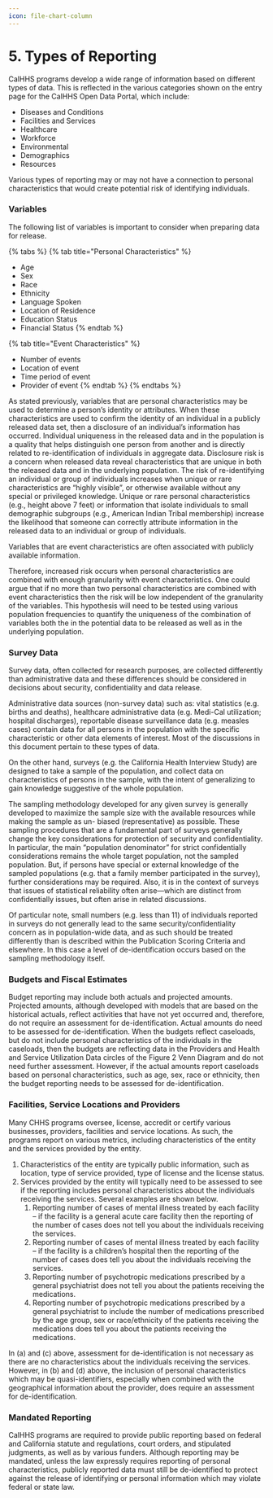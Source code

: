 ```yaml
---
icon: file-chart-column
---
```


# 5. Types of Reporting

CalHHS programs develop a wide range of information based on different types of data. This is reflected in the various categories shown on the entry page for the CalHHS Open Data Portal, which include:

* Diseases and Conditions
* Facilities and Services
* Healthcare
* Workforce
* Environmental
* Demographics
* Resources

Various types of reporting may or may not have a connection to personal characteristics that would create potential risk of identifying individuals.

### Variables

The following list of variables is important to consider when preparing data for release.

{% tabs %}
{% tab title="Personal Characteristics" %}
* Age
* Sex
* Race
* Ethnicity
* Language Spoken
* Location of Residence
* Education Status
* Financial Status
{% endtab %}

{% tab title="Event Characteristics" %}
* Number of events
* Location of event
* Time period of event
* Provider of event
{% endtab %}
{% endtabs %}

As stated previously, variables that are personal characteristics may be used to determine a person’s identity or attributes. When these characteristics are used to confirm the identity of an individual in a publicly released data set, then a disclosure of an individual’s information has occurred. Individual uniqueness in the released data and in the population is a quality that helps distinguish one person from another and is directly related to re-identification of individuals in aggregate data. Disclosure risk is a concern when released data reveal characteristics that are unique in both the released data and in the underlying population. The risk of re-identifying an individual or group of individuals increases when unique or rare characteristics are “highly visible”, or otherwise available without any special or privileged knowledge. Unique or rare personal characteristics (e.g., height above 7 feet) or information that isolate individuals to small demographic subgroups (e.g., American Indian Tribal membership) increase the likelihood that someone can correctly attribute information in the released data to an individual or group of individuals.

Variables that are event characteristics are often associated with publicly available information.&#x20;

Therefore, increased risk occurs when personal characteristics are combined with enough granularity with event characteristics. One could argue that if no more than two personal characteristics are combined with event characteristics then the risk will be low independent of the granularity of the variables. This hypothesis will need to be tested using various population frequencies to quantify the uniqueness of the combination of variables both the in the potential data to be released as well as in the underlying population.

### Survey Data

Survey data, often collected for research purposes, are collected differently than administrative data and these differences should be considered in decisions about security, confidentiality and data release.

Administrative data sources (non-survey data) such as: vital statistics (e.g. births and deaths), healthcare administrative data (e.g. Medi-Cal utilization; hospital discharges), reportable disease surveillance data (e.g. measles cases) contain data for all persons in the population with the specific characteristic or other data elements of interest. Most of the discussions in this document pertain to these types of data.

On the other hand, surveys (e.g. the California Health Interview Study) are designed to take a sample of the population, and collect data on characteristics of persons in the sample, with the intent of generalizing to gain knowledge suggestive of the whole population.

The sampling methodology developed for any given survey is generally developed to maximize the sample size with the available resources while making the sample as un- biased (representative) as possible. These sampling procedures that are a fundamental part of surveys generally change the key considerations for protection of security and confidentiality. In particular, the main “population denominator” for strict confidentially considerations remains the whole target population, not the sampled population. But, if persons have special or external knowledge of the sampled populations (e.g. that a family member participated in the survey), further considerations may be required. Also, it is in the context of surveys that issues of statistical reliability often arise—which are distinct from confidentially issues, but often arise in related discussions.

Of particular note, small numbers (e.g. less than 11) of individuals reported in surveys do not generally lead to the same security/confidentiality concern as in population-wide data, and as such should be treated differently than is described within the Publication Scoring Criteria and elsewhere. In this case a level of de-identification occurs based on the sampling methodology itself.

### Budgets and Fiscal Estimates

Budget reporting may include both actuals and projected amounts. Projected amounts, although developed with models that are based on the historical actuals, reflect activities that have not yet occurred and, therefore, do not require an assessment for de-identification. Actual amounts do need to be assessed for de-identification. When the budgets reflect caseloads, but do not include personal characteristics of the individuals in the caseloads, then the budgets are reflecting data in the Providers and Health and Service Utilization Data circles of the Figure 2 Venn Diagram and do not need further assessment. However, if the actual amounts report caseloads based on personal characteristics, such as age, sex, race or ethnicity, then the budget reporting needs to be assessed for de-identification.

### Facilities, Service Locations and Providers

Many CHHS programs oversee, license, accredit or certify various businesses, providers, facilities and service locations. As such, the programs report on various metrics, including characteristics of the entity and the services provided by the entity.

1. Characteristics of the entity are typically public information, such as location, type of service provided, type of license and the license status.
2. Services provided by the entity will typically need to be assessed to see if the reporting includes personal characteristics about the individuals receiving the services. Several examples are shown below.
   1. Reporting number of cases of mental illness treated by each facility – if the facility is a general acute care facility then the reporting of the number of cases does not tell you about the individuals receiving the services.
   2. Reporting number of cases of mental illness treated by each facility – if the facility is a children’s hospital then the reporting of the number of cases does tell you about the individuals receiving the services.
   3. Reporting number of psychotropic medications prescribed by a general psychiatrist does not tell you about the patients receiving the medications.
   4. Reporting number of psychotropic medications prescribed by a general psychiatrist to include the number of medications prescribed by the age group, sex or race/ethnicity of the patients receiving the medications does tell you about the patients receiving the medications.

In (a) and (c) above, assessment for de-identification is not necessary as there are no characteristics about the individuals receiving the services. However, in (b) and (d) above, the inclusion of personal characteristics which may be quasi-identifiers, especially when combined with the geographical information about the provider, does require an assessment for de-identification.

### Mandated Reporting

CalHHS programs are required to provide public reporting based on federal and California statute and regulations, court orders, and stipulated judgments, as well as by various funders. Although reporting may be mandated, unless the law expressly requires reporting of personal characteristics, publicly reported data must still be de-identified to protect against the release of identifying or personal information which may violate federal or state law.
